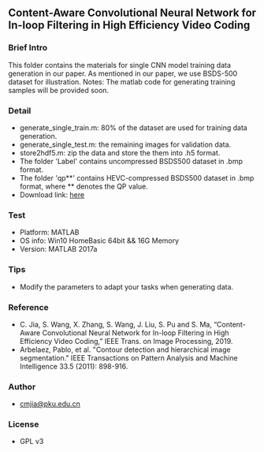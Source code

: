 ## Content-Aware Convolutional Neural Network for In-loop Filtering in High Efficiency Video Coding


### Brief Intro
This folder contains the materials for single CNN model training data generation in our paper.
As mentioned in our paper, we use BSDS-500 dataset for illustration.
Notes: The matlab code for generating training samples will be provided soon. 

### Detail
- generate_single_train.m: 80% of the dataset are used for training data generation. 
- generate_single_test.m: the remaining images for validation data. 
- store2hdf5.m: zip the data and store the them into .h5 format. 
- The folder 'Label' contains uncompressed BSDS500 dataset in .bmp format.
- The folder 'qp**' contains HEVC-compressed BSDS500 dataset in .bmp format, where ** denotes the QP value.
- Download link: [here](https://github.com/Codersadis/codersadis.github.io/tree/master/Projects/CNNLF/TrainingData)

### Test
- Platform: MATLAB
- OS info: Win10 HomeBasic 64bit && 16G Memory
- Version: MATLAB 2017a

### Tips
- Modify the parameters to adapt your tasks when generating data.

### Reference
- C. Jia, S. Wang, X. Zhang, S. Wang, J. Liu, S. Pu and S. Ma, “Content-Aware Convolutional Neural Network for In-loop Filtering in High Efficiency Video Coding,” IEEE Trans. on Image Processing, 2019.
- Arbelaez, Pablo, et al. "Contour detection and hierarchical image segmentation." IEEE Transactions on Pattern Analysis and Machine Intelligence 33.5 (2011): 898-916.

### Author
- cmjia@pku.edu.cn

### License
- GPL v3  
